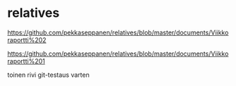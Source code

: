 # relatives

https://github.com/pekkaseppanen/relatives/blob/master/documents/Viikkoraportti%202

https://github.com/pekkaseppanen/relatives/blob/master/documents/Viikkoraportti%201

toinen rivi git-testaus varten
